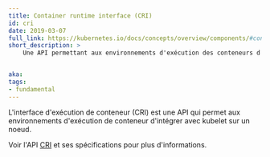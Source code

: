 ```yaml
---
title: Container runtime interface (CRI)
id: cri
date: 2019-03-07
full_link: https://kubernetes.io/docs/concepts/overview/components/#container-runtime
short_description: >
    Une API permettant aux environnements d'exécution des conteneurs d'intégrer avec kubelet.


aka:
tags:
- fundamental
---
```

L'interface d'exécution de conteneur (CRI) est une API qui permet aux environnements d'exécution de conteneur d'intégrer avec kubelet sur un noeud.
<!--more-->

Voir l'API [CRI](https://github.com/kubernetes/community/blob/master/contributors/devel/sig-node/container-runtime-interface.md) et ses spécifications pour plus d'informations.
